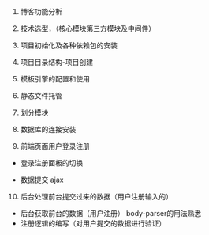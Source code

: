 1. 博客功能分析

2. 技术选型，（核心模块第三方模块及中间件）

3. 项目初始化及各种依赖包的安装

4. 项目目录结构-项目创建

5. 模板引擎的配置和使用

6. 静态文件托管

7. 划分模块

8. 数据库的连接安装

9. 前端页面用户登录注册

* 登录注册面板的切换

* 数据提交 ajax

10. 后台处理前台提交过来的数据（用户注册输入的）

* 后台获取前台的数据（用户注册）
body-parser的用法熟悉
* 注册逻辑的编写（对用户提交的数据进行验证）